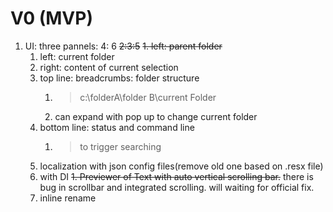 # V0 (MVP)
1. UI: three pannels:  4: 6 ~~2:3:5~~
   ~~1. left: parent folder~~
   1. left: current folder
   1. right: content of current selection
   1. top line: breadcrumbs: folder structure
      1. >c:\folderA\folder B\current Folder
      1. can expand with pop up to change current folder
   1. bottom line: status and command line
      1. > to trigger searching
   1. localization with json config files(remove old one based on .resx file)
   1. with DI
   ~~1. Previewer of Text with auto vertical scrolling bar.~~ there is bug in scrollbar and integrated scrolling. will waiting for official fix.
   1. inline rename